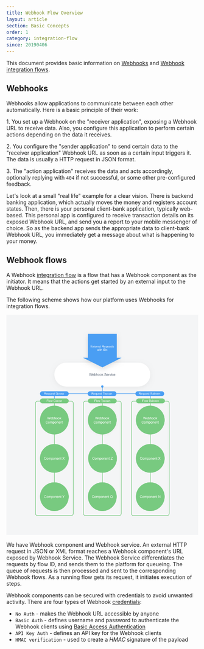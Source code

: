 ```yaml
---
title: Webhook Flow Overview
layout: article
section: Basic Concepts
order: 1
category: integration-flow
since: 20190406
---
```


This document provides basic information on [Webhooks](#webhooks) and [Webhook integration flows](#webhook-flows).

## Webhooks

Webhooks allow applications to communicate between each other automatically. Here is a basic principle of their work:

1\. You set up a Webhook on the "receiver application", exposing a Webhook URL to receive data. Also, you configure this application to perform certain actions depending on the data it receives.

2\. You configure the "sender application" to send certain data to the "receiver application" Webhook URL as soon as a certain input triggers it. The data is usually a HTTP request in JSON format.

3\. The "action application" receives the data and acts accordingly, optionally replying with `404` if not successful, or some other pre-configured feedback.    

Let's look at a small "real life" example for a clear vision. There is backend banking application, which actually moves the money and registers account states. Then, there is your personal client-bank application, typically web-based. This personal app is configured to receive transaction details on its exposed Webhook URL, and send you a report to your mobile messenger of choice. So as the backend app sends the appropriate data to client-bank Webhook URL, you immediately get a message about what is happening to your money.


## Webhook flows

A Webhook [integration flow](integration-flow) is a flow that has a Webhook component as the initiator. It means that the actions get started by an external input to the Webhook URL.

The following scheme shows how our platform uses Webhooks for integration flows.

![](/assets/img/getting-started/webhooks-overview/scheme_1.png)

We have Webhook component and Webhook service. An external HTTP request in JSON or XML format reaches a Webhook component's URL exposed by Webhook Service. The Webhook Service differentiates the requests by flow ID, and sends them to the platform for queueing. The queue of requests is then processed and sent to the corresponding Webhook flows. As a running flow gets its request, it initiates execution of steps.   

Webhook components can be secured with credentials to avoid unwanted activity. There are four types of Webhook [credentials](credential):

-   `No Auth` - makes the Webhook URL accessible by anyone
-   `Basic Auth` - defines username and password to authenticate the Webhook clients using [Basic Access Authentication](https://en.wikipedia.org/wiki/Basic_access_authentication)
-   `API Key Auth` - defines an API key for the Webhook clients
-   `HMAC verification` - used to create a *HMAC* signature of the payload
